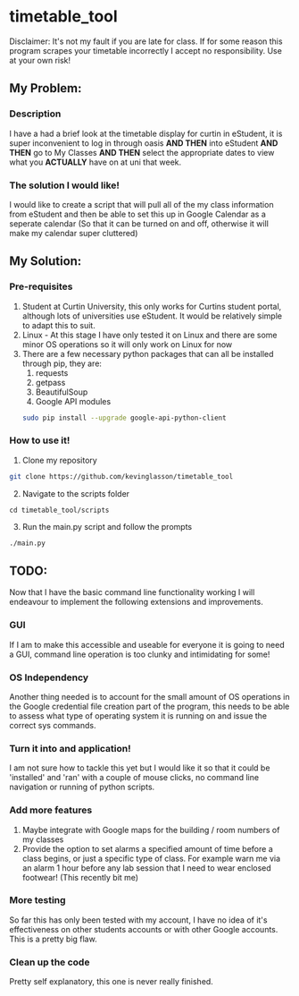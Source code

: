 # timetable_tool

Disclaimer: It's not my fault if you are late for class. If for some reason this program scrapes your timetable incorrectly I accept no responsibility. Use at your own risk!

## My Problem:

### Description

I have a had a brief look at the timetable display for curtin in eStudent, it is super inconvenient to log in through oasis __AND THEN__ into eStudent __AND THEN__ go to My Classes __AND THEN__ select the appropriate dates to view what you __ACTUALLY__ have on at uni that week.

### The solution I would like!

I would like to create a script that will pull all of the my class information from eStudent and then be able to set this up in Google Calendar as a seperate calendar (So that it can be turned on and off, otherwise it will make my calendar super cluttered)

## My Solution:

### Pre-requisites
1. Student at Curtin University, this only works for Curtins student portal, although lots of universities use eStudent. It would be relatively simple to adapt this to suit.
2. Linux - At this stage I have only tested it on Linux and there are some minor OS operations so it will only work on Linux for now
3. There are a few necessary python packages that can all be installed through pip, they are:
    1. requests
    2. getpass
    3. BeautifulSoup
    4. Google API modules
    ```bash
    sudo pip install --upgrade google-api-python-client
    ```

### How to use it!
1. Clone my repository
```bash
git clone https://github.com/kevinglasson/timetable_tool
```

2. Navigate to the scripts folder
```
cd timetable_tool/scripts
```

3. Run the main.py script and follow the prompts
```bash
./main.py
```

## TODO:

Now that I have the basic command line functionality working I will endeavour to implement the following extensions and improvements.

### GUI

If I am to make this accessible and useable for everyone it is going to need a GUI, command line operation is too clunky and intimidating for some!

### OS Independency

Another thing needed is to account for the small amount of OS operations in the Google credential file creation part of the program, this needs to be able to assess what type of operating system it is running on and issue the correct sys commands.

### Turn it into and application!

I am not sure how to tackle this yet but I would like it so that it could be 'installed' and 'ran' with a couple of mouse clicks, no command line navigation or running of python scripts.

### Add more features

1. Maybe integrate with Google maps for the building / room numbers of my classes
2. Provide the option to set alarms a specified amount of time before a class begins, or just a specific type of class. For example warn me via an alarm 1 hour before any lab session that I need to wear enclosed footwear! (This recently bit me)

### More testing

So far this has only been tested with my account, I have no idea of it's effectiveness on other students accounts or with other Google accounts. This is a pretty big flaw.

### Clean up the code

Pretty self explanatory, this one is never really finished.
